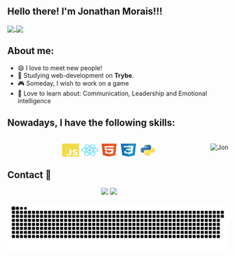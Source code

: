 ## Hello there! I'm Jonathan Morais!!! 
<div>
  <a href="https://github.com/Jonmorais/github-readme-stats">
    <img height="150em" align="center" src="https://github-readme-stats.vercel.app/api?username=Jonmorais&show_icons=true&theme=tokyonight" />
  </a>
  <a href="https://github.com/Jonmorais/github-readme-stats">
    <img height="150em" align="center" src="https://github-readme-stats.vercel.app/api/top-langs/?username=Jonmorais&layout=compact&theme=tokyonight" />
  </a>
</div>

## About me:
- 😄 I love to meet new people!
- 🌱 Studying web-development on **Trybe**.
- :video_game: Someday, I wish to work on a game
- 🤔 Love to learn about: Communication, Leadership and Emotional intelligence

## Nowadays, I have the following skills:
<div style="display: inline_block" align="center"><br>
  
  <img align="center" alt="javascript" height="30" width="40" src="https://raw.githubusercontent.com/devicons/devicon/master/icons/javascript/javascript-plain.svg">
  <img align="center" alt="react" height="30" width="40" src="https://raw.githubusercontent.com/devicons/devicon/master/icons/react/react-original.svg">
  <img align="center" alt="HTML" height="30" width="40" src="https://raw.githubusercontent.com/devicons/devicon/master/icons/html5/html5-original.svg">
  <img align="center" alt="CSS" height="30" width="40" src="https://raw.githubusercontent.com/devicons/devicon/master/icons/css3/css3-original.svg">
  <img align="center" alt="Python" height="30" width="40" src="https://raw.githubusercontent.com/devicons/devicon/master/icons/python/python-original.svg">
  <img align="right" height="120em" alt="Jon" src="https://media.giphy.com/media/7BW9U2cJPQZ0s/giphy.gif?cid=ecf05e47mcjf3fqwd8428j6eawnldlazvy4wje6ofniii2nx&rid=giphy.gif&ct=g">
</div>

## Contact :iphone:
<div align="center">
  <a height="40" href="https://www.instagram.com/jonathan_ms15/" target="_blank"><img src="https://img.shields.io/badge/-Instagram-%23E4405F?style=for-the-badge&logo=instagram&logoColor=white" target="_blank"></a>
  <a height="40" href="https://www.linkedin.com/in/jonathandemorais/" target="_blank"><img src="https://img.shields.io/badge/-LinkedIn-%230077B5?style=for-the-badge&logo=linkedin&logoColor=white" target="_blank"></a> 
</div>


  ![Snake animation](https://github.com/jonmorais/jonmorais/blob/output/github-contribution-grid-snake.svg)
